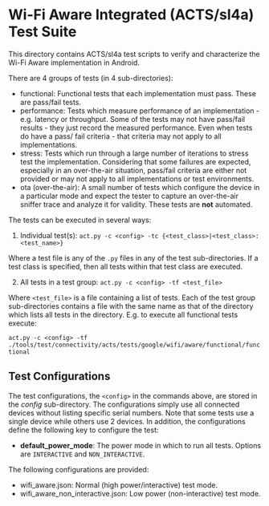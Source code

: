 # Wi-Fi Aware Integrated (ACTS/sl4a) Test Suite

This directory contains ACTS/sl4a test scripts to verify and characterize
the Wi-Fi Aware implementation in Android.

There are 4 groups of tests (in 4 sub-directories):

* functional: Functional tests that each implementation must pass. These
are pass/fail tests.
* performance: Tests which measure performance of an implementation - e.g.
latency or throughput. Some of the tests may not have pass/fail results -
they just record the measured performance. Even when tests do have a pass/
fail criteria - that criteria may not apply to all implementations.
* stress: Tests which run through a large number of iterations to stress
test the implementation. Considering that some failures are expected,
especially in an over-the-air situation, pass/fail criteria are either
not provided or may not apply to all implementations or test environments.
* ota (over-the-air): A small number of tests which configure the device
in a particular mode and expect the tester to capture an over-the-air
sniffer trace and analyze it for validity. These tests are **not** automated.

The tests can be executed in several ways:

1. Individual test(s): `act.py -c <config> -tc {<test_class>|<test_class>:<test_name>}`

Where a test file is any of the `.py` files in any of the test sub-directories.
If a test class is specified, then all tests within that test class are executed.

2. All tests in a test group: `act.py -c <config> -tf <test_file>`

Where `<test_file>` is a file containing a list of tests. Each of the test
group sub-directories contains a file with the same name as that of the
directory which lists all tests in the directory. E.g. to execute all functional
tests execute:

`act.py -c <config> -tf ./tools/test/connectivity/acts/tests/google/wifi/aware/functional/functional`

## Test Configurations
The test configurations, the `<config>` in the commands above, are stored in
the *config* sub-directory. The configurations simply use all connected
devices without listing specific serial numbers. Note that some tests use a
single device while others use 2 devices. In addition, the configurations
define the following key to configure the test:

* **default_power_mode**: The power mode in which to run all tests. Options
are `INTERACTIVE` and `NON_INTERACTIVE`.

The following configurations are provided:
* wifi_aware.json: Normal (high power/interactive) test mode.
* wifi_aware_non_interactive.json: Low power (non-interactive) test mode.
